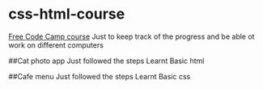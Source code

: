 # css-html-course
[Free Code Camp course](https://www.freecodecamp.org/learn/2022/responsive-web-design/)
Just to keep track of the progress and be able ot work on different computers

##Cat photo app
Just followed the steps
Learnt Basic html

##Cafe menu
Just followed the steps 
Learnt Basic css



